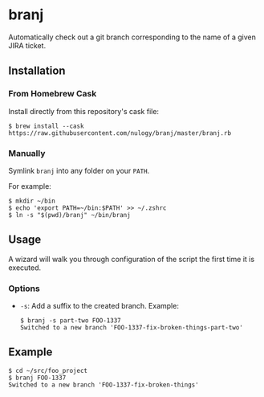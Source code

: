 # branj

Automatically check out a git branch corresponding to the name of a given JIRA ticket.

## Installation

### From Homebrew Cask

Install directly from this repository's cask file:

```shell
$ brew install --cask https://raw.githubusercontent.com/nulogy/branj/master/branj.rb
```

### Manually

Symlink `branj` into any folder on your `PATH`.

For example:

```shell
$ mkdir ~/bin
$ echo 'export PATH=~/bin:$PATH' >> ~/.zshrc
$ ln -s "$(pwd)/branj" ~/bin/branj
```

## Usage

A wizard will walk you through configuration of the script the first time it is executed.

### Options

* `-s`: Add a suffix to the created branch. Example:
    ```shell
    $ branj -s part-two FOO-1337
    Switched to a new branch 'FOO-1337-fix-broken-things-part-two'
    ```

## Example

```shell
$ cd ~/src/foo_project
$ branj FOO-1337
Switched to a new branch 'FOO-1337-fix-broken-things'
```
